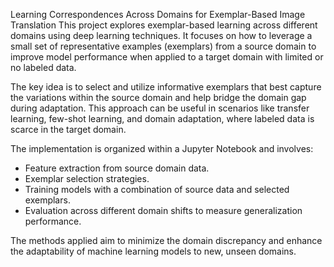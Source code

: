 Learning Correspondences Across Domains for Exemplar-Based Image Translation
This project explores exemplar-based learning across different domains using deep learning techniques. It focuses on how to leverage a small set of representative examples (exemplars) from a source domain to improve model performance when applied to a target domain with limited or no labeled data.

The key idea is to select and utilize informative exemplars that best capture the variations within the source domain and help bridge the domain gap during adaptation. This approach can be useful in scenarios like transfer learning, few-shot learning, and domain adaptation, where labeled data is scarce in the target domain.

The implementation is organized within a Jupyter Notebook and involves:
- Feature extraction from source domain data.
- Exemplar selection strategies.
- Training models with a combination of source data and selected exemplars.
- Evaluation across different domain shifts to measure generalization performance.

The methods applied aim to minimize the domain discrepancy and enhance the adaptability of machine learning models to new, unseen domains.
